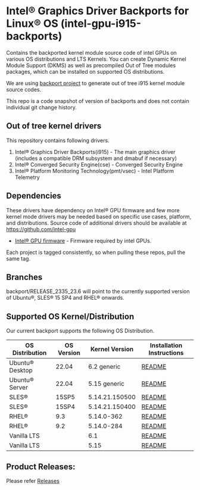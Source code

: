 
# Intel® Graphics Driver Backports for Linux® OS (intel-gpu-i915-backports)

Contains the backported kernel module source code of intel GPUs on various OS distributions and LTS Kernels. You can create Dynamic Kernel Module Support (DKMS) as well as precompiled Out of Tree modules packages, which can be installed on supported OS distributions.

We are using [backport project](https://backports.wiki.kernel.org/index.php/Main_Page) to generate out of tree i915 kernel module source codes.

This repo is a code snapshot of version of backports and does not contain individual git change history.

## Out of tree kernel drivers
This repository contains following drivers.
1. Intel® Graphics Driver Backports(i915) - The main graphics driver (includes a compatible DRM subsystem and dmabuf if necessary)
2. Intel® Converged Security Engine(cse) - Converged Security Engine
3. Intel® Platform Monitoring Technology(pmt/vsec) - Intel Platform Telemetry

## Dependencies

  These drivers have dependency on Intel® GPU firmware and few more kernel mode drivers may be needed based on specific use cases, platform, and distributions. Source code of additional drivers should be available at https://github.com/intel-gpu

- [Intel® GPU firmware](https://github.com/intel-gpu/intel-gpu-firmware) - Firmware required by intel GPUs.

Each project is tagged consistently, so when pulling these repos, pull the same tag.

## Branches
backport/RELEASE_2335_23.6 will point to the currently supported version of Ubuntu®, SLES® 15 SP4 and RHEL® onwards.

## Supported OS Kernel/Distribution
  Our current backport supports the following OS Distribution.

| OS Distribution | OS Version | Kernel Version  | Installation Instructions |
|---  |---  |---  |--- |
| Ubuntu® Desktop | 22.04 | 6.2 generic | [README](https://github.com/intel-gpu/intel-gpu-i915-backports/blob/backport/RELEASE_2335_23.6/docs/README_ubuntu.md) |
| Ubuntu® Server | 22.04 | 5.15 generic | [README](https://github.com/intel-gpu/intel-gpu-i915-backports/blob/backport/RELEASE_2335_23.6/docs/README_ubuntu.md) |
| SLES® | 15SP5 |  5.14.21.150500 |  [README](https://github.com/intel-gpu/intel-gpu-i915-backports/blob/backport/RELEASE_2335_23.6/docs/README_sles.md) |
| SLES® | 15SP4 |  5.14.21.150400 |  [README](https://github.com/intel-gpu/intel-gpu-i915-backports/blob/backport/RELEASE_2335_23.6/docs/README_sles.md) |
| RHEL® | 9.3 |  5.14.0-362 |  [README](https://github.com/intel-gpu/intel-gpu-i915-backports/blob/backport/RELEASE_2335_23.6/docs/README_redhat.md) |
| RHEL® | 9.2 |  5.14.0-284 |  [README](https://github.com/intel-gpu/intel-gpu-i915-backports/blob/backport/RELEASE_2335_23.6/docs/README_redhat.md) |
| Vanilla LTS|  |  6.1  | [README](https://github.com/intel-gpu/intel-gpu-i915-backports/blob/backport/RELEASE_2335_23.6/docs/README_vanilla.md) |
| Vanilla LTS|  |  5.15 | [README](https://github.com/intel-gpu/intel-gpu-i915-backports/blob/backport/RELEASE_2335_23.6/docs/README_vanilla.md) |
## Product Releases:
Please refer [Releases](https://dgpu-docs.intel.com/releases/index.html)
